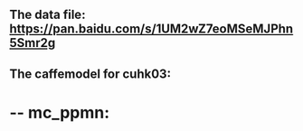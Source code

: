 ## The data file: https://pan.baidu.com/s/1UM2wZ7eoMSeMJPhn5Smr2g

## The caffemodel for cuhk03:

# -- mc_ppmn: 
